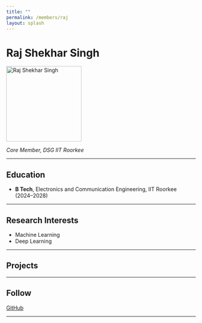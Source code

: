 ```yaml
---
title: ""
permalink: /members/raj
layout: splash
---
```




# Raj Shekhar Singh

<img src="{{ site.baseurl }}/assets/images/members/y25/raj.jpg" width="200" height="200" alt="Raj Shekhar Singh">


*Core Member, DSG IIT Roorkee*

---

## Education  
- **B Tech**, Electronics and Communication Engineering, IIT Roorkee (2024–2028)    
---

## Research Interests  
- Machine Learning  
- Deep Learning 

---

## Projects  

---

## Follow
[GitHub](https://github.com/Raj-sigma) 

---
